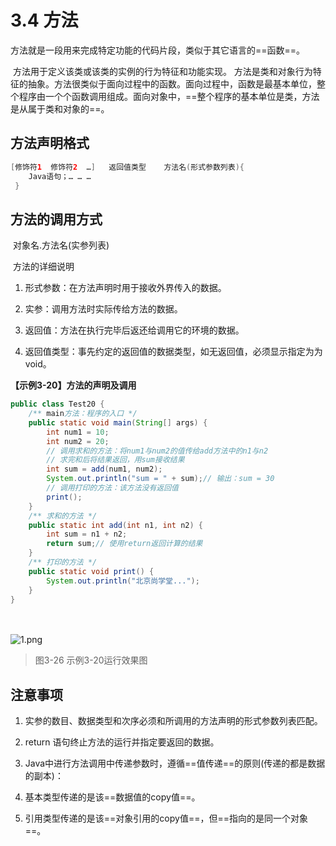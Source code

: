 # 3.4 方法

​    方法就是一段用来完成特定功能的代码片段，类似于其它语言的==函数==。

​    方法用于定义该类或该类的实例的行为特征和功能实现。 方法是类和对象行为特征的抽象。方法很类似于面向过程中的函数。面向过程中，函数是最基本单位，整个程序由一个个函数调用组成。面向对象中，==整个程序的基本单位是类，方法是从属于类和对象的==。

## 方法声明格式

```java
[修饰符1  修饰符2  …]   返回值类型    方法名(形式参数列表){
    Java语句；… … …
 }
```

## 方法的调用方式

​    对象名.方法名(实参列表)

​    方法的详细说明

1. 形式参数：在方法声明时用于接收外界传入的数据。

2. 实参：调用方法时实际传给方法的数据。

3. 返回值：方法在执行完毕后返还给调用它的环境的数据。

4. 返回值类型：事先约定的返回值的数据类型，如无返回值，必须显示指定为为void。

**【示例3-20】方法的声明及调用**

```java
public class Test20 {
    /** main方法：程序的入口 */
    public static void main(String[] args) {
        int num1 = 10;
        int num2 = 20;
        // 调用求和的方法：将num1与num2的值传给add方法中的n1与n2
        // 求完和后将结果返回，用sum接收结果
        int sum = add(num1, num2);
        System.out.println("sum = " + sum);// 输出：sum = 30
        // 调用打印的方法：该方法没有返回值
        print();
    }
    /** 求和的方法 */
    public static int add(int n1, int n2) {
        int sum = n1 + n2;
        return sum;// 使用return返回计算的结果
    }
    /** 打印的方法 */
    public static void print() {
        System.out.println("北京尚学堂...");
    }
}
```

　　

![1.png](https://www.sxt.cn/360shop/Public/admin/UEditor/20170516/1494921229311723.png)

> 图3-26 示例3-20运行效果图

## 注意事项

1. 实参的数目、数据类型和次序必须和所调用的方法声明的形式参数列表匹配。

2. return 语句终止方法的运行并指定要返回的数据。

3. Java中进行方法调用中传递参数时，遵循==值传递==的原则(传递的都是数据的副本)：

4. 基本类型传递的是该==数据值的copy值==。

5. 引用类型传递的是该==对象引用的copy值==，但==指向的是同一个对象==。